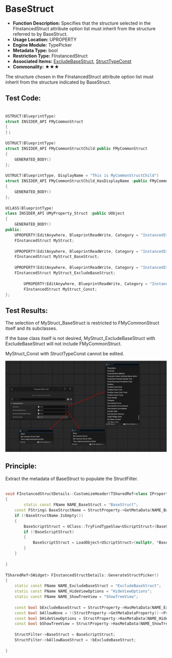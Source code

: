 # BaseStruct

- **Function Description:** Specifies that the structure selected in the FInstancedStruct attribute option list must inherit from the structure referred to by BaseStruct.
- **Usage Location:** UPROPERTY
- **Engine Module:** TypePicker
- **Metadata Type:** bool
- **Restriction Type:** FInstancedStruct
- **Associated Items:** [ExcludeBaseStruct](../ExcludeBaseStruct.md), [StructTypeConst](../StructTypeConst.md)
- **Commonality:** ★★★

The structure chosen in the FInstancedStruct attribute option list must inherit from the structure indicated by BaseStruct.

## Test Code:

```cpp

USTRUCT(BlueprintType)
struct INSIDER_API FMyCommonStruct
{
}；

USTRUCT(BlueprintType)
struct INSIDER_API FMyCommonStructChild:public FMyCommonStruct
{
	GENERATED_BODY()
};

USTRUCT(BlueprintType, DisplayName = "This is MyCommonStructChild")
struct INSIDER_API FMyCommonStructChild_HasDisplayName :public FMyCommonStruct
{
	GENERATED_BODY()
};

UCLASS(BlueprintType)
class INSIDER_API UMyProperty_Struct :public UObject
{
	GENERATED_BODY()
public:
	UPROPERTY(EditAnywhere, BlueprintReadWrite, Category = "InstancedStruct")
	FInstancedStruct MyStruct;

	UPROPERTY(EditAnywhere, BlueprintReadWrite, Category = "InstancedStruct", meta = (BaseStruct = "/Script/Insider.MyCommonStruct"))
	FInstancedStruct MyStruct_BaseStruct;

	UPROPERTY(EditAnywhere, BlueprintReadWrite, Category = "InstancedStruct", meta = (ExcludeBaseStruct, BaseStruct = "/Script/Insider.MyCommonStruct"))
	FInstancedStruct MyStruct_ExcludeBaseStruct;

		UPROPERTY(EditAnywhere, BlueprintReadWrite, Category = "InstancedStruct", meta = (StructTypeConst))
		FInstancedStruct MyStruct_Const;
};
```

## Test Results:

The selection of MyStruct_BaseStruct is restricted to FMyCommonStruct itself and its subclasses.

If the base class itself is not desired, MyStruct_ExcludeBaseStruct with ExcludeBaseStruct will not include FMyCommonStruct.

MyStruct_Const with StructTypeConst cannot be edited.

![Untitled](Untitled.png)

## Principle:

Extract the metadata of BaseStruct to populate the StructFilter.

```cpp

void FInstancedStructDetails::CustomizeHeader(TSharedRef<class IPropertyHandle> StructPropertyHandle, class FDetailWidgetRow& HeaderRow, IPropertyTypeCustomizationUtils& StructCustomizationUtils)
{
		static const FName NAME_BaseStruct = "BaseStruct";
	const FString& BaseStructName = StructProperty->GetMetaData(NAME_BaseStruct);
	if (!BaseStructName.IsEmpty())
	{
		BaseScriptStruct = UClass::TryFindTypeSlow<UScriptStruct>(BaseStructName);
		if (!BaseScriptStruct)
		{
			BaseScriptStruct = LoadObject<UScriptStruct>(nullptr, *BaseStructName);
		}
	}

}

TSharedRef<SWidget> FInstancedStructDetails::GenerateStructPicker()
{
	static const FName NAME_ExcludeBaseStruct = "ExcludeBaseStruct";
	static const FName NAME_HideViewOptions = "HideViewOptions";
	static const FName NAME_ShowTreeView = "ShowTreeView";

	const bool bExcludeBaseStruct = StructProperty->HasMetaData(NAME_ExcludeBaseStruct);
	const bool bAllowNone = !(StructProperty->GetMetaDataProperty()->PropertyFlags & CPF_NoClear);
	const bool bHideViewOptions = StructProperty->HasMetaData(NAME_HideViewOptions);
	const bool bShowTreeView = StructProperty->HasMetaData(NAME_ShowTreeView);

	StructFilter->BaseStruct = BaseScriptStruct;
	StructFilter->bAllowBaseStruct = !bExcludeBaseStruct;

}

```